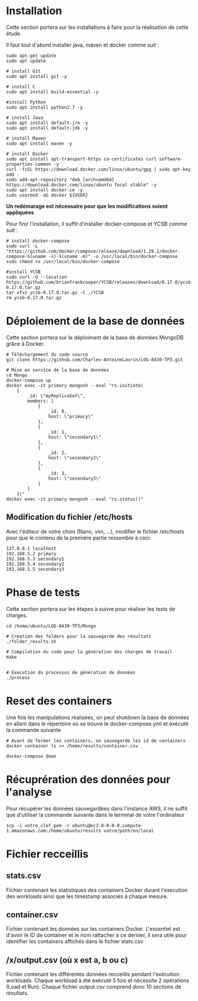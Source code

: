 # Installation
Cette section portera sur les installations à faire pour la réalisation de cette étude.

Il faut tout d'abord installer java, maven et docker comme suit : 
```
sudo apt-get update
sudo apt update 

# install Git
sudo apt install git -y

# install C
sudo apt install build-essential -y

#install Python
sudo apt install python2.7 -y

# install Java
sudo apt install default-jre -y
sudo apt install default-jdk -y

# install Maven
sudo apt install maven -y

# install Docker
sudo apt install apt-transport-https ca-certificates curl software-properties-common -y
curl -fsSL https://download.docker.com/linux/ubuntu/gpg | sudo apt-key add -
sudo add-apt-repository "deb [arch=amd64] https://download.docker.com/linux/ubuntu focal stable" -y
sudo apt install docker-ce -y
sudo usermod -aG docker ${USER}
```
**Un redémarage est nécessaire pour que les modifications soient appliquées**

Pour finir l'installation, il suffit d'installer docker-compose et YCSB comme suit :
```
# install docker-compose
sudo curl -L "https://github.com/docker/compose/release/download/1.29.2/docker-compose-$(uname -s)-$(uname -m)" -o /usr/local/bin/docker-compose
sudo chmod +x /usr/local/bin/docker-compose

#install YCSB
sudo curl -O --location https://github.com/brianfrankcooper/YCSB/releases/download/0.17.0/ycsb-0.17.0.tar.gz
tar xfvz ycsb-0.17.0.tar.gz -C ./YCSB
rm ycsb-0.17.0.tar.gz
```

# Déploiement de la base de données
Cette section portera sur le déploiment de la base de données MongoDB grâce à Docker.

```
# Téléchargement du code source
git clone https://github.com/Charles-AntoineLaurin/LOG-8430-TP3.git

# Mise en service de la base de données
cd Mongo
docker-compose up
docker exec -it primary mongosh --eval "rs.initiate(
    {
        _id: \"myReplicaSet\", 
        members: [
            {
                _id: 0, 
                host: \"primary\"
            },
            {
                _id: 1, 
                host: \"secondary1\"
            },
            {
                _id: 2, 
                host: \"secondary2\"
            },
            {
                _id: 3, 
                host: \"secondary3\"
            }
        ]
    })"
docker exec -it primary mongosh --eval "rs.status()"
```

## Modification du fichier /etc/hosts
Avec l'éditeur de votre choix (Nano, vim, ...), modifier le fichier /etc/hosts pour que le contenu de la première partie ressemble à ceci: 
```
127.0.0.1 localhost
192.168.5.2 primary
192.168.5.3 secondary1
192.168.5.4 secondary2
192.168.5.5 secondary3
```

# Phase de tests
Cette section portera sur les étapes à suivre pour réaliser les tests de charges.

```
cd /home/ubuntu/LOG-8430-TP3/Mongo

# Creation des folders pour la sauvegarde des résultats
./folder_results.sh

# Compilation du code pour la génération des charges de travail
make


# Execution du processus de génération de données
./process
```

# Reset des containers
Une fois les manipulations réalisées, on peut shutdown la base de données en allant dans le répertoire où se trouve le docker-compose.yml et exécuté la commande suivante
```
# Avant de fermer les containers, on sauvegarde les id de containers
docker container ls >> /home/results/container.csv

docker-compose down
```

# Récuprération des données pour l'analyse
Pour récupérer les données sauvegardées dans l'instance AWS, il ne suffit que d'utiliser la commande suivante dans le terminal de votre l'ordinateur
```
scp -i votre_clef.pem -r ubuntu@ec2-0-0-0-0.compute-1.amazonaws.com:/home/ubuntu/results votre/path/en/local 
```

# Fichier recceillis 
## stats.csv
Fichier contenant les statistiques des containers Docker durant l'execution des workloads ainsi que les timestamp associés à chaque mesure.
## container.csv
Fichier contenant les données sur les containers Docker. L'essentiel est d'avoir le ID de container et le nom rattacher à ce dernier, il sera utile pour identifier les containers affichés dans le fichier stats.csv
## /x/output.csv (où x est a, b ou c)
Fichier contenant les différentes données recceillis pendant l'exécution workloads. Chaque workload à été exécuté 5 fois et nécessite 2 opérations (Load et Run). Chaque fichier output.csv comprend donc 10 sections de résultats.


